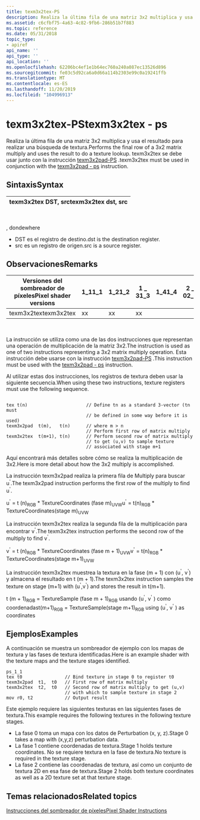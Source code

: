 ```yaml
---
title: texm3x2tex-PS
description: Realiza la última fila de una matriz 3x2 multiplica y usa el resultado para realizar una búsqueda de textura. texm3x2tex se debe usar junto con la instrucción texm3x2pad-PS.
ms.assetid: c6cfbf75-4a63-4c82-9fb6-286b51b7f883
ms.topic: reference
ms.date: 05/31/2018
topic_type:
- apiref
api_name: ''
api_type: ''
api_location: ''
ms.openlocfilehash: 62206bc4ef1e1b64ec760a240a087ec13526d896
ms.sourcegitcommit: fe03c5d92ca6a0d66a114b2303e99c0a19241ffb
ms.translationtype: MT
ms.contentlocale: es-ES
ms.lasthandoff: 11/20/2019
ms.locfileid: "104996913"
---
```

# <a name="texm3x2tex---ps"></a><span data-ttu-id="793f0-104">texm3x2tex-PS</span><span class="sxs-lookup"><span data-stu-id="793f0-104">texm3x2tex - ps</span></span>

<span data-ttu-id="793f0-105">Realiza la última fila de una matriz 3x2 multiplica y usa el resultado para realizar una búsqueda de textura.</span><span class="sxs-lookup"><span data-stu-id="793f0-105">Performs the final row of a 3x2 matrix multiply and uses the result to do a texture lookup.</span></span> <span data-ttu-id="793f0-106">texm3x2tex se debe usar junto con la instrucción [texm3x2pad-PS](texm3x2pad---ps.md) .</span><span class="sxs-lookup"><span data-stu-id="793f0-106">texm3x2tex must be used in conjunction with the [texm3x2pad - ps](texm3x2pad---ps.md) instruction.</span></span>

## <a name="syntax"></a><span data-ttu-id="793f0-107">Sintaxis</span><span class="sxs-lookup"><span data-stu-id="793f0-107">Syntax</span></span>



| <span data-ttu-id="793f0-108">texm3x2tex DST, src</span><span class="sxs-lookup"><span data-stu-id="793f0-108">texm3x2tex dst, src</span></span> |
|---------------------|



 

<span data-ttu-id="793f0-109">, donde</span><span class="sxs-lookup"><span data-stu-id="793f0-109">where</span></span>

-   <span data-ttu-id="793f0-110">DST es el registro de destino.</span><span class="sxs-lookup"><span data-stu-id="793f0-110">dst is the destination register.</span></span>
-   <span data-ttu-id="793f0-111">src es un registro de origen.</span><span class="sxs-lookup"><span data-stu-id="793f0-111">src is a source register.</span></span>

## <a name="remarks"></a><span data-ttu-id="793f0-112">Observaciones</span><span class="sxs-lookup"><span data-stu-id="793f0-112">Remarks</span></span>



| <span data-ttu-id="793f0-113">Versiones del sombreador de píxeles</span><span class="sxs-lookup"><span data-stu-id="793f0-113">Pixel shader versions</span></span> | <span data-ttu-id="793f0-114">1\_1</span><span class="sxs-lookup"><span data-stu-id="793f0-114">1\_1</span></span> | <span data-ttu-id="793f0-115">1\_2</span><span class="sxs-lookup"><span data-stu-id="793f0-115">1\_2</span></span> | <span data-ttu-id="793f0-116">1 \_ 3</span><span class="sxs-lookup"><span data-stu-id="793f0-116">1\_3</span></span> | <span data-ttu-id="793f0-117">1\_4</span><span class="sxs-lookup"><span data-stu-id="793f0-117">1\_4</span></span> | <span data-ttu-id="793f0-118">2 \_ 0</span><span class="sxs-lookup"><span data-stu-id="793f0-118">2\_0</span></span> | <span data-ttu-id="793f0-119">2 \_ x</span><span class="sxs-lookup"><span data-stu-id="793f0-119">2\_x</span></span> | <span data-ttu-id="793f0-120">2 \_ SW</span><span class="sxs-lookup"><span data-stu-id="793f0-120">2\_sw</span></span> | <span data-ttu-id="793f0-121">3 \_ 0</span><span class="sxs-lookup"><span data-stu-id="793f0-121">3\_0</span></span> | <span data-ttu-id="793f0-122">3 \_ SW</span><span class="sxs-lookup"><span data-stu-id="793f0-122">3\_sw</span></span> |
|-----------------------|------|------|------|------|------|------|-------|------|-------|
| <span data-ttu-id="793f0-123">texm3x2tex</span><span class="sxs-lookup"><span data-stu-id="793f0-123">texm3x2tex</span></span>            | <span data-ttu-id="793f0-124">x</span><span class="sxs-lookup"><span data-stu-id="793f0-124">x</span></span>    | <span data-ttu-id="793f0-125">x</span><span class="sxs-lookup"><span data-stu-id="793f0-125">x</span></span>    | <span data-ttu-id="793f0-126">x</span><span class="sxs-lookup"><span data-stu-id="793f0-126">x</span></span>    |      |      |      |       |      |       |



 

<span data-ttu-id="793f0-127">La instrucción se utiliza como una de las dos instrucciones que representan una operación de multiplicación de la matriz 3x2.</span><span class="sxs-lookup"><span data-stu-id="793f0-127">The instruction is used as one of two instructions representing a 3x2 matrix multiply operation.</span></span> <span data-ttu-id="793f0-128">Esta instrucción debe usarse con la instrucción [texm3x2pad-PS](texm3x2pad---ps.md) .</span><span class="sxs-lookup"><span data-stu-id="793f0-128">This instruction must be used with the [texm3x2pad - ps](texm3x2pad---ps.md) instruction.</span></span>

<span data-ttu-id="793f0-129">Al utilizar estas dos instrucciones, los registros de textura deben usar la siguiente secuencia.</span><span class="sxs-lookup"><span data-stu-id="793f0-129">When using these two instructions, texture registers must use the following sequence.</span></span>


```
 
tex t(n)                      // Define tn as a standard 3-vector (tn must 
                              // be defined in some way before it is used)
texm3x2pad  t(m),   t(n)      // where m > n
                              // Perform first row of matrix multiply
texm3x2tex  t(m+1), t(n)      // Perform second row of matrix multiply 
                              // to get (u,v) to sample texture 
                              // associated with stage m+1
```



<span data-ttu-id="793f0-130">Aquí encontrará más detalles sobre cómo se realiza la multiplicación de 3x2.</span><span class="sxs-lookup"><span data-stu-id="793f0-130">Here is more detail about how the 3x2 multiply is accomplished.</span></span>

<span data-ttu-id="793f0-131">La instrucción texm3x2pad realiza la primera fila de Multiply para buscar u<sup>'</sup>.</span><span class="sxs-lookup"><span data-stu-id="793f0-131">The texm3x2pad instruction performs the first row of the multiply to find u<sup>'</sup>.</span></span>

<span data-ttu-id="793f0-132">u<sup>'</sup> = t (n)<sub>RGB</sub> \* TextureCoordinates (fase m)<sub>UVW</sub></span><span class="sxs-lookup"><span data-stu-id="793f0-132">u<sup>'</sup> = t(n)<sub>RGB</sub> \* TextureCoordinates(stage m)<sub>UVW</sub></span></span>

<span data-ttu-id="793f0-133">La instrucción texm3x2tex realiza la segunda fila de la multiplicación para encontrar v<sup>'</sup>.</span><span class="sxs-lookup"><span data-stu-id="793f0-133">The texm3x2tex instruction performs the second row of the multiply to find v<sup>'</sup>.</span></span>

<span data-ttu-id="793f0-134">v<sup>'</sup> = t (n)<sub>RGB</sub> \* TextureCoordinates (fase m + 1)<sub>UVW</sub></span><span class="sxs-lookup"><span data-stu-id="793f0-134">v<sup>'</sup> = t(n)<sub>RGB</sub> \* TextureCoordinates(stage m+1)<sub>UVW</sub></span></span>

<span data-ttu-id="793f0-135">La instrucción texm3x2tex muestrea la textura en la fase (m + 1) con (u<sup>'</sup>, v<sup>'</sup>) y almacena el resultado en t (m + 1).</span><span class="sxs-lookup"><span data-stu-id="793f0-135">The texm3x2tex instruction samples the texture on stage (m+1) with (u<sup>'</sup>,v<sup>'</sup>) and stores the result in t(m+1).</span></span>

<span data-ttu-id="793f0-136">t (m + 1)<sub>RGB</sub> = TextureSample (fase m + 1)<sub>RGB</sub> usando (u<sup>'</sup>, v<sup>'</sup> ) como coordenadas</span><span class="sxs-lookup"><span data-stu-id="793f0-136">t(m+1)<sub>RGB</sub> = TextureSample(stage m+1)<sub>RGB</sub> using (u<sup>'</sup>, v<sup>'</sup> ) as coordinates</span></span>

## <a name="examples"></a><span data-ttu-id="793f0-137">Ejemplos</span><span class="sxs-lookup"><span data-stu-id="793f0-137">Examples</span></span>

<span data-ttu-id="793f0-138">A continuación se muestra un sombreador de ejemplo con los mapas de textura y las fases de textura identificadas.</span><span class="sxs-lookup"><span data-stu-id="793f0-138">Here is an example shader with the texture maps and the texture stages identified.</span></span>


```
ps_1_1
tex t0                // Bind texture in stage 0 to register t0
texm3x2pad  t1,  t0   // First row of matrix multiply
texm3x2tex  t2,  t0   // Second row of matrix multiply to get (u,v)
                      // with which to sample texture in stage 2
mov r0, t2            // Output result
```



<span data-ttu-id="793f0-139">Este ejemplo requiere las siguientes texturas en las siguientes fases de textura.</span><span class="sxs-lookup"><span data-stu-id="793f0-139">This example requires the following textures in the following texture stages.</span></span>

-   <span data-ttu-id="793f0-140">La fase 0 toma un mapa con los datos de Perturbation (x, y, z).</span><span class="sxs-lookup"><span data-stu-id="793f0-140">Stage 0 takes a map with (x,y,z) perturbation data.</span></span>
-   <span data-ttu-id="793f0-141">La fase 1 contiene coordenadas de textura.</span><span class="sxs-lookup"><span data-stu-id="793f0-141">Stage 1 holds texture coordinates.</span></span> <span data-ttu-id="793f0-142">No se requiere textura en la fase de textura.</span><span class="sxs-lookup"><span data-stu-id="793f0-142">No texture is required in the texture stage.</span></span>
-   <span data-ttu-id="793f0-143">La fase 2 contiene las coordenadas de textura, así como un conjunto de textura 2D en esa fase de textura.</span><span class="sxs-lookup"><span data-stu-id="793f0-143">Stage 2 holds both texture coordinates as well as a 2D texture set at that texture stage.</span></span>

## <a name="related-topics"></a><span data-ttu-id="793f0-144">Temas relacionados</span><span class="sxs-lookup"><span data-stu-id="793f0-144">Related topics</span></span>

<dl> <dt>

[<span data-ttu-id="793f0-145">Instrucciones del sombreador de píxeles</span><span class="sxs-lookup"><span data-stu-id="793f0-145">Pixel Shader Instructions</span></span>](dx9-graphics-reference-asm-ps-instructions.md)
</dt> </dl>

 

 




